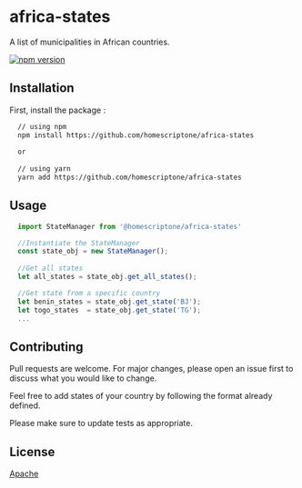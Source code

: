 # africa-states
A list of municipalities in African countries.

[![npm version](https://img.shields.io/npm/v/@stripe/react-stripe-js.svg?style=flat-square)](https://www.npmjs.com/package/@stripe/react-stripe-js)

## Installation
First, install the package : 
```sh
  // using npm
  npm install https://github.com/homescriptone/africa-states
  
  or
  
  // using yarn
  yarn add https://github.com/homescriptone/africa-states
```

## Usage
```js
  import StateManager from '@homescriptone/africa-states'

  //Instantiate the StateManager
  const state_obj = new StateManager();
  
  //Get all states
  let all_states = state_obj.get_all_states();

  //Get state from a specific country
  let benin_states = state_obj.get_state('BJ');
  let togo_states  = state_obj.get_state('TG'); 
  ...

```

## Contributing
Pull requests are welcome. For major changes, please open an issue first to discuss what you would like to change.

Feel free to add states of your country by following the format already defined.

Please make sure to update tests as appropriate.

## License
[Apache](http://www.apache.org/licenses/)
